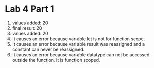 # Lab 4 Part 1

1. values added: 20
2. final result: 20
3. values added: 20
4. It causes an error because variable let is not for function scope.
5. It causes an error because variable result was reassigned and a constant can never be reassigned.
6. It causes an error because variable datatype can not be accessed outside the function. It is function scoped.
